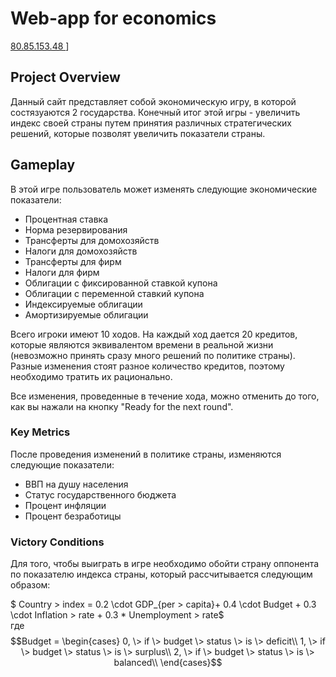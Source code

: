 # Web-app for economics

[80.85.153.48 ](http://80.85.153.48/login/index.php)]

## Project Overview

Данный сайт представляет собой экономическую игру, в которой состязуаются 2 государства. Конечный итог этой игры - увеличить индекс своей страны путем принятия различных стратегических решений, которые позволят увеличить показатели страны. 

## Gameplay

В этой игре пользователь может изменять следующие экономические показатели:

- Процентная ставка
- Норма резервирования
- Трансферты для домохозяйств
- Налоги для домохозяйств
- Трансферты для фирм
- Налоги для фирм
- Облигации с фиксированной ставкой купона
- Облигации с переменной ставкий купона
- Индексируемые облигации
- Амортизируемые облигации


Всего игроки имеют 10 ходов. На каждый ход дается 20 кредитов, которые являются эквивалентом времени в реальной жизни (невозможно принять сразу много решений по политике страны). Разные изменения стоят разное количество кредитов, поэтому необходимо тратить их рационально. 

Все изменения, проведенные в течение хода, можно отменить до того, как вы нажали на кнопку "Ready for the next round".
### Key Metrics

После проведения изменений в политике страны, изменяются следующие показатели:

- ВВП на душу населения
- Статус государственного бюджета
- Процент инфляции
- Процент безработицы

### Victory Conditions

Для того, чтобы выиграть в игре необходимо обойти страну оппонента по показателю индекса страны, который рассчитывается следующим образом:

$ Country \> index = 0.2 \cdot GDP_{per \> capita}+ 0.4 \cdot Budget + 0.3 \cdot Inflation \> rate + 0.3 * Unemployment \> rate$ \
где 
$$Budget = \begin{cases} 
0, \> if \> budget \> status \> is \> deficit\\
1, \> if \> budget \> status \> is \> surplus\\
2, \> if \> budget \> status \> is \> balanced\\
\end{cases}$$
